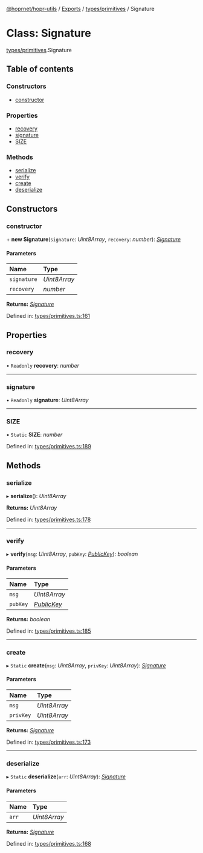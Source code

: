 [@hoprnet/hopr-utils](../README.md) / [Exports](../modules.md) / [types/primitives](../modules/types_primitives.md) / Signature

# Class: Signature

[types/primitives](../modules/types_primitives.md).Signature

## Table of contents

### Constructors

- [constructor](types_primitives.signature.md#constructor)

### Properties

- [recovery](types_primitives.signature.md#recovery)
- [signature](types_primitives.signature.md#signature)
- [SIZE](types_primitives.signature.md#size)

### Methods

- [serialize](types_primitives.signature.md#serialize)
- [verify](types_primitives.signature.md#verify)
- [create](types_primitives.signature.md#create)
- [deserialize](types_primitives.signature.md#deserialize)

## Constructors

### constructor

\+ **new Signature**(`signature`: _Uint8Array_, `recovery`: _number_): [_Signature_](types_primitives.signature.md)

#### Parameters

| Name        | Type         |
| :---------- | :----------- |
| `signature` | _Uint8Array_ |
| `recovery`  | _number_     |

**Returns:** [_Signature_](types_primitives.signature.md)

Defined in: [types/primitives.ts:161](https://github.com/hoprnet/hoprnet/blob/448a47a/packages/utils/src/types/primitives.ts#L161)

## Properties

### recovery

• `Readonly` **recovery**: _number_

---

### signature

• `Readonly` **signature**: _Uint8Array_

---

### SIZE

▪ `Static` **SIZE**: _number_

Defined in: [types/primitives.ts:189](https://github.com/hoprnet/hoprnet/blob/448a47a/packages/utils/src/types/primitives.ts#L189)

## Methods

### serialize

▸ **serialize**(): _Uint8Array_

**Returns:** _Uint8Array_

Defined in: [types/primitives.ts:178](https://github.com/hoprnet/hoprnet/blob/448a47a/packages/utils/src/types/primitives.ts#L178)

---

### verify

▸ **verify**(`msg`: _Uint8Array_, `pubKey`: [_PublicKey_](types_primitives.publickey.md)): _boolean_

#### Parameters

| Name     | Type                                         |
| :------- | :------------------------------------------- |
| `msg`    | _Uint8Array_                                 |
| `pubKey` | [_PublicKey_](types_primitives.publickey.md) |

**Returns:** _boolean_

Defined in: [types/primitives.ts:185](https://github.com/hoprnet/hoprnet/blob/448a47a/packages/utils/src/types/primitives.ts#L185)

---

### create

▸ `Static` **create**(`msg`: _Uint8Array_, `privKey`: _Uint8Array_): [_Signature_](types_primitives.signature.md)

#### Parameters

| Name      | Type         |
| :-------- | :----------- |
| `msg`     | _Uint8Array_ |
| `privKey` | _Uint8Array_ |

**Returns:** [_Signature_](types_primitives.signature.md)

Defined in: [types/primitives.ts:173](https://github.com/hoprnet/hoprnet/blob/448a47a/packages/utils/src/types/primitives.ts#L173)

---

### deserialize

▸ `Static` **deserialize**(`arr`: _Uint8Array_): [_Signature_](types_primitives.signature.md)

#### Parameters

| Name  | Type         |
| :---- | :----------- |
| `arr` | _Uint8Array_ |

**Returns:** [_Signature_](types_primitives.signature.md)

Defined in: [types/primitives.ts:168](https://github.com/hoprnet/hoprnet/blob/448a47a/packages/utils/src/types/primitives.ts#L168)
